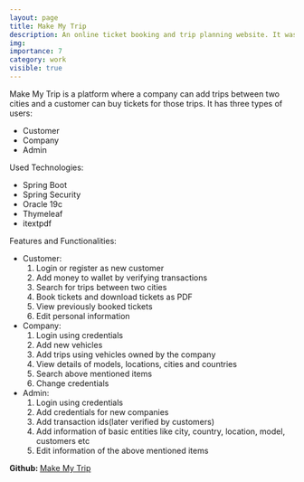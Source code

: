 ```yaml
---
layout: page
title: Make My Trip
description: An online ticket booking and trip planning website. It was developed as database project.
img: 
importance: 7
category: work
visible: true
---
```

<div>
Make My Trip is a platform where a company can add trips between two cities and a customer can buy tickets for those trips. It has three types of users:
<ul>
    <li>Customer</li>
    <li>Company</li>
    <li>Admin</li>
</ul>
Used Technologies:
<ul>
    <li>Spring Boot</li>
    <li>Spring Security</li>
    <li>Oracle 19c</li>
    <li>Thymeleaf</li>
    <li>itextpdf</li>
</ul>
Features and Functionalities:
<ul>
    <li>Customer:
        <ol>
            <li>Login or register as new customer</li>
            <li>Add money to wallet by verifying transactions</li>
            <li>Search for trips between two cities</li>
            <li>Book tickets and download tickets as PDF</li>
            <li>View previously booked tickets</li>
            <li>Edit personal information</li>
        </ol>
    </li>
    <li>Company:
        <ol>
            <li>Login using credentials</li>
            <li>Add new vehicles</li>
            <li>Add trips using vehicles owned by the company</li>
            <li>View details of models, locations, cities and countries</li>
            <li>Search above mentioned items</li>
            <li>Change credentials</li>
        </ol>
    </li>
    <li>Admin:
        <ol>
            <li>Login using credentials</li>
            <li>Add credentials for new companies</li>
            <li>Add transaction ids(later verified by customers)</li>
            <li>Add information of basic entities like city, country, location, model, customers etc</li>
            <li>Edit information of the above mentioned items</li>
        </ol>
    </li>
</ul>

<b> Github: </b> <a href="https://github.com/RedwanulKarim612/Make-My-Trip"> Make My Trip </a> <br>
</div>